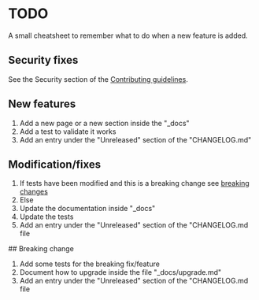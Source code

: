 # TODO

A small cheatsheet to remember what to do when a new feature is added.

## Security fixes

See the Security section of the [Contributing guidelines](CONTRIBUTING.md).

## New features

1. Add a new page or a new section inside the "_docs"
2. Add a test to validate it works
3. Add an entry under the "Unreleased" section of the "CHANGELOG.md"

## Modification/fixes

1. If tests have been modified and this is a breaking change see [breaking changes](#breaking-changes)
2. Else
  1. Update the documentation inside "_docs"
  2. Update the tests
  3. Add an entry under the "Unreleased" section of the "CHANGELOG.md file

## Breaking change

1. Add some tests for the breaking fix/feature
2. Document how to upgrade inside the file "_docs/upgrade.md"
3. Add an entry under the "Unreleased" section of the "CHANGELOG.md file
